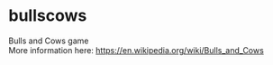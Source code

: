 # bullscows
Bulls and Cows game<br>
More information here: https://en.wikipedia.org/wiki/Bulls_and_Cows
